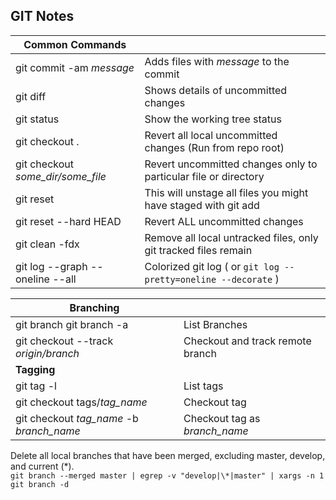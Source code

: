 GIT Notes
---------

| **Common Commands**                 ||
|-------------------------------------|--------------------------------------------------------------------|
| git commit -am *message*            | Adds files with *message* to the commit                            |
| git diff                            | Shows details of uncommitted changes                               |
| git status                          | Show the working tree status                                       |
| git checkout .                      | Revert all local uncommitted changes (Run from repo root)          |
| git checkout *some_dir/some_file*   | Revert uncommitted changes only to particular file or directory    |
| git reset                           | This will unstage all files you might have staged with git add     |
| git reset --hard HEAD               | Revert ALL uncommitted changes                                     |
| git clean -fdx                      | Remove all local untracked files, only git tracked files remain    |
| git log --graph --oneline --all     | Colorized git log ( or ```git log --pretty=oneline --decorate``` ) |

| **Branching**                            ||
|------------------------------------------|---------------------------------|
| git branch git branch -a                 | List Branches                   |
| git checkout --track *origin/branch*     | Checkout and track remote branch|
| **Tagging**                              ||
| git tag -l                               | List tags                       |
| git checkout tags/*tag_name*             | Checkout tag                    |
| git checkout *tag_name* -b *branch_name* | Checkout tag as *branch_name*   |

Delete all local branches that have been merged, excluding master, develop, and current (*).   
```git branch --merged master | egrep -v "develop|\*|master" | xargs -n 1 git branch -d```
